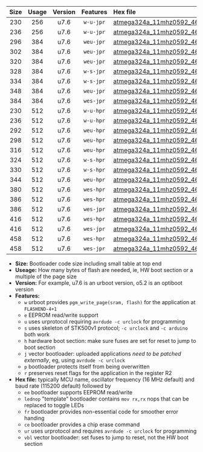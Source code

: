 |Size|Usage|Version|Features|Hex file|
|:-:|:-:|:-:|:-:|:--|
|230|256|u7.6|`w-u-jpr`|[atmega324a_11mhz0592_460800bps_ur_vbl.hex](https://raw.githubusercontent.com/stefanrueger/urboot/main/atmega324a_11mhz0592_460800bps_ur_vbl.hex)|
|236|256|u7.6|`w-u-jpr`|[atmega324a_11mhz0592_460800bps_lednop_ur_vbl.hex](https://raw.githubusercontent.com/stefanrueger/urboot/main/atmega324a_11mhz0592_460800bps_lednop_ur_vbl.hex)|
|296|384|u7.6|`weu-jpr`|[atmega324a_11mhz0592_460800bps_ee_ur_vbl.hex](https://raw.githubusercontent.com/stefanrueger/urboot/main/atmega324a_11mhz0592_460800bps_ee_ur_vbl.hex)|
|302|384|u7.6|`weu-jpr`|[atmega324a_11mhz0592_460800bps_ee_lednop_ur_vbl.hex](https://raw.githubusercontent.com/stefanrueger/urboot/main/atmega324a_11mhz0592_460800bps_ee_lednop_ur_vbl.hex)|
|320|384|u7.6|`weu-jpr`|[atmega324a_11mhz0592_460800bps_ee_lednop_fr_ur_vbl.hex](https://raw.githubusercontent.com/stefanrueger/urboot/main/atmega324a_11mhz0592_460800bps_ee_lednop_fr_ur_vbl.hex)|
|328|384|u7.6|`w-s-jpr`|[atmega324a_11mhz0592_460800bps_vbl.hex](https://raw.githubusercontent.com/stefanrueger/urboot/main/atmega324a_11mhz0592_460800bps_vbl.hex)|
|334|384|u7.6|`w-s-jpr`|[atmega324a_11mhz0592_460800bps_lednop_vbl.hex](https://raw.githubusercontent.com/stefanrueger/urboot/main/atmega324a_11mhz0592_460800bps_lednop_vbl.hex)|
|348|384|u7.6|`weu-jpr`|[atmega324a_11mhz0592_460800bps_ee_lednop_fr_ce_ur_vbl.hex](https://raw.githubusercontent.com/stefanrueger/urboot/main/atmega324a_11mhz0592_460800bps_ee_lednop_fr_ce_ur_vbl.hex)|
|384|384|u7.6|`wes-jpr`|[atmega324a_11mhz0592_460800bps_ee_vbl.hex](https://raw.githubusercontent.com/stefanrueger/urboot/main/atmega324a_11mhz0592_460800bps_ee_vbl.hex)|
|230|512|u7.6|`w-u-hpr`|[atmega324a_11mhz0592_460800bps_ur.hex](https://raw.githubusercontent.com/stefanrueger/urboot/main/atmega324a_11mhz0592_460800bps_ur.hex)|
|236|512|u7.6|`w-u-hpr`|[atmega324a_11mhz0592_460800bps_lednop_ur.hex](https://raw.githubusercontent.com/stefanrueger/urboot/main/atmega324a_11mhz0592_460800bps_lednop_ur.hex)|
|292|512|u7.6|`weu-hpr`|[atmega324a_11mhz0592_460800bps_ee_ur.hex](https://raw.githubusercontent.com/stefanrueger/urboot/main/atmega324a_11mhz0592_460800bps_ee_ur.hex)|
|298|512|u7.6|`weu-hpr`|[atmega324a_11mhz0592_460800bps_ee_lednop_ur.hex](https://raw.githubusercontent.com/stefanrueger/urboot/main/atmega324a_11mhz0592_460800bps_ee_lednop_ur.hex)|
|316|512|u7.6|`weu-hpr`|[atmega324a_11mhz0592_460800bps_ee_lednop_fr_ur.hex](https://raw.githubusercontent.com/stefanrueger/urboot/main/atmega324a_11mhz0592_460800bps_ee_lednop_fr_ur.hex)|
|324|512|u7.6|`w-s-hpr`|[atmega324a_11mhz0592_460800bps.hex](https://raw.githubusercontent.com/stefanrueger/urboot/main/atmega324a_11mhz0592_460800bps.hex)|
|330|512|u7.6|`w-s-hpr`|[atmega324a_11mhz0592_460800bps_lednop.hex](https://raw.githubusercontent.com/stefanrueger/urboot/main/atmega324a_11mhz0592_460800bps_lednop.hex)|
|344|512|u7.6|`weu-hpr`|[atmega324a_11mhz0592_460800bps_ee_lednop_fr_ce_ur.hex](https://raw.githubusercontent.com/stefanrueger/urboot/main/atmega324a_11mhz0592_460800bps_ee_lednop_fr_ce_ur.hex)|
|380|512|u7.6|`wes-hpr`|[atmega324a_11mhz0592_460800bps_ee.hex](https://raw.githubusercontent.com/stefanrueger/urboot/main/atmega324a_11mhz0592_460800bps_ee.hex)|
|386|512|u7.6|`wes-hpr`|[atmega324a_11mhz0592_460800bps_ee_lednop.hex](https://raw.githubusercontent.com/stefanrueger/urboot/main/atmega324a_11mhz0592_460800bps_ee_lednop.hex)|
|386|512|u7.6|`wes-jpr`|[atmega324a_11mhz0592_460800bps_ee_lednop_vbl.hex](https://raw.githubusercontent.com/stefanrueger/urboot/main/atmega324a_11mhz0592_460800bps_ee_lednop_vbl.hex)|
|416|512|u7.6|`wes-hpr`|[atmega324a_11mhz0592_460800bps_ee_lednop_fr.hex](https://raw.githubusercontent.com/stefanrueger/urboot/main/atmega324a_11mhz0592_460800bps_ee_lednop_fr.hex)|
|416|512|u7.6|`wes-jpr`|[atmega324a_11mhz0592_460800bps_ee_lednop_fr_vbl.hex](https://raw.githubusercontent.com/stefanrueger/urboot/main/atmega324a_11mhz0592_460800bps_ee_lednop_fr_vbl.hex)|
|458|512|u7.6|`wes-hpr`|[atmega324a_11mhz0592_460800bps_ee_lednop_fr_ce.hex](https://raw.githubusercontent.com/stefanrueger/urboot/main/atmega324a_11mhz0592_460800bps_ee_lednop_fr_ce.hex)|
|458|512|u7.6|`wes-jpr`|[atmega324a_11mhz0592_460800bps_ee_lednop_fr_ce_vbl.hex](https://raw.githubusercontent.com/stefanrueger/urboot/main/atmega324a_11mhz0592_460800bps_ee_lednop_fr_ce_vbl.hex)|

- **Size:** Bootloader code size including small table at top end
- **Useage:** How many bytes of flash are needed, ie, HW boot section or a multiple of the page size
- **Version:** For example, u7.6 is an urboot version, o5.2 is an optiboot version
- **Features:**
  + `w` urboot provides `pgm_write_page(sram, flash)` for the application at `FLASHEND-4+1`
  + `e` EEPROM read/write support
  + `u` uses urprotocol requiring `avrdude -c urclock` for programming
  + `s` uses skeleton of STK500v1 protocol; `-c urclock` and `-c arduino` both work
  + `h` hardware boot section: make sure fuses are set for reset to jump to boot section
  + `j` vector bootloader: uploaded applications *need to be patched externally*, eg, using `avrdude -c urclock`
  + `p` bootloader protects itself from being overwritten
  + `r` preserves reset flags for the application in the register R2
- **Hex file:** typically MCU name, oscillator frequency (16 MHz default) and baud rate (115200 default) followed by
  + `ee` bootloader supports EEPROM read/write
  + `lednop` "template" bootloader contains `mov rx,rx` nops that can be replaced to toggle LEDs
  + `fr` bootloader provides non-essential code for smoother error handing
  + `ce` bootloader provides a chip erase command
  + `ur` uses urprotocol and requires `avrdude -c urclock` for programming
  + `vbl` vector bootloader: set fuses to jump to reset, not the HW boot section
